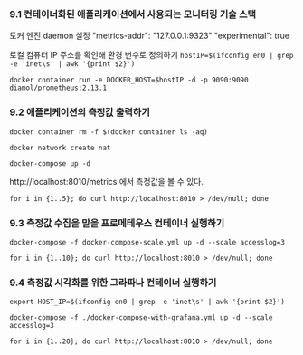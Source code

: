 ### 9.1 컨테이너화된 애플리케이션에서 사용되는 모니터링 기술 스택

도커 엔진 daemon 설정
"metrics-addr": "127.0.0.1:9323"
"experimental": true

로컬 컴퓨터 IP 주소를 확인해 환경 변수로 정의하기
``hostIP=$(ifconfig en0 | grep -e 'inet\s' | awk '{print $2}')``

``docker container run -e DOCKER_HOST=$hostIP -d -p 9090:9090 diamol/prometheus:2.13.1``

### 9.2 애플리케이션의 측정값 출력하기

``docker container rm -f $(docker container ls -aq)``

``docker network create nat``

``docker-compose up -d``

http://localhost:8010/metrics 에서 측정값을 볼 수 있다.

``for i in {1..5}; do curl http://localhost:8010 > /dev/null; done``

### 9.3 측정값 수집을 맡을 프로메테우스 컨테이너 실행하기

``docker-compose -f docker-compose-scale.yml up -d --scale accesslog=3``

``for i in {1..10}; do curl http://localhost:8010 > /dev/null; done``

### 9.4 측정값 시각화를 위한 그라파나 컨테이너 실행하기

``export HOST_IP=$(ifconfig en0 | grep -e 'inet\s' | awk '{print $2}')``

``docker-compose -f ./docker-compose-with-grafana.yml up -d --scale accesslog=3``

``for i in {1..20}; do curl http://localhost:8010 > /dev/null; done``

